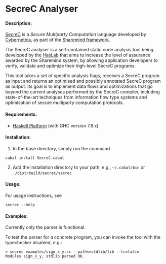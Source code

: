 # SecreC Analyser

#### Description:
[SecreC](https://github.com/sharemind-sdk/secrec) is a _Secure Multiparty Computation_ language developed by [Cybernetica](https://cyber.ee/en/), as part of the [Sharemind framework](https://github.com/sharemind-sdk).

The SecreC analyser is a self-contained static code analysis tool being developed by the [HasLab](http://haslab.uminho.pt/) that aims to increase the level of assurance awarded by the Sharemind system, by allowing application developers to verify, validate and optimize their high-level SecreC programs.

This tool takes a set of specific analysis flags, receives a SecreC program as input and returns an optimised and possibly annotated SecreC program as output. Its goal is to implement data flows and optimizations that go beyond the current analyses performed by the SecreC compiler, including state-of-the-art techniques from information flow type systems and optimisation of secure multiparty computation protocols.

#### Requirements:
* [Haskell Platform](https://www.haskell.org/platform/) (with GHC version 7.8.x)

#### Installation:
1. In the base directory, simply run the command
```
cabal install SecreC.cabal
````
2. Add the installation directory to your path, e.g., `~/.cabal/bin` or `./dist/build/secrec/secrec`

#### Usage:
For usage instructions, see
```
secrec --help
```

#### Examples:
Currently only the parser is functional.

To test the parser for a concrete program, you can invoke the tool with the typechecker disabled, e.g.:
```
> secrec examples/sign_x_y.sc --paths=stdlib/lib --tc=false
Modules sign_x_y, stdlib parsed OK.
```

